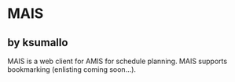# MAIS
## by ksumallo

MAIS is a web client for AMIS for schedule planning. MAIS supports bookmarking (enlisting coming soon...).